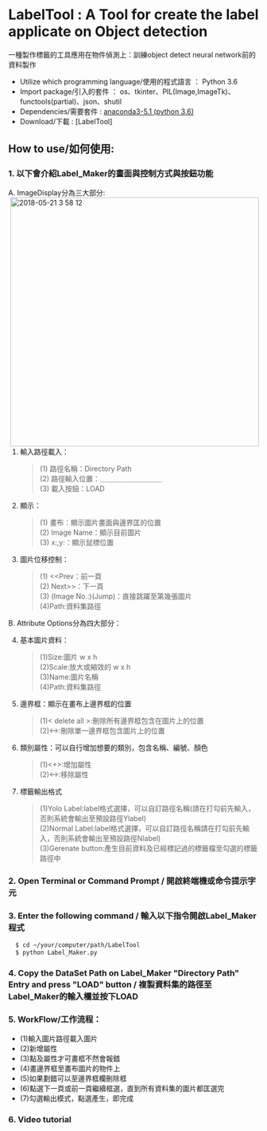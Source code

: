 # LabelTool : A Tool for create the label applicate on Object detection #
一種製作標籤的工具應用在物件偵測上：訓練object detect neural network前的資料製作 
- Utilize which programming language/使用的程式語言 ： Python 3.6 
- Import package/引入的套件 ： os、tkinter、PIL(Image,ImageTk)、functools(partial)、json、shutil 
- Dependencies/需要套件 : [anaconda3-5.1 (python 3.6)](https://repo.continuum.io/archive/) 
- Download/下載 : [LabelTool]

## How to use/如何使用: ##
 ### 1. 以下會介紹Label_Maker的畫面與控制方式與按鈕功能 ###
 A. ImageDisplay分為三大部分:
  <img width="500" align=right alt="2018-05-21 3 58 12" src="https://user-images.githubusercontent.com/13515719/40297279-d9ff418c-5d11-11e8-9a49-38e1d58f17dd.png">
 1. 輸入路徑載入：  
    > (1)  路徑名稱：Directory Path  
    > (2)  路徑輸入位置：＿＿＿＿＿＿＿＿＿  
    > (3)  載入按鈕：LOAD  
 2. 顯示：  
     > (1)  畫布：顯示圖片畫面與邊界匡的位置  
     > (2)  Image Name：顯示目前圖片  
     > (3)  x:,y:：顯示鼠標位置 
 3. 圖片位移控制：
     > (1)  <<Prev：前一頁  
     > (2)  Next>>：下一頁  
     > (3)  (Image No.:)(Jump)：直接跳躍至第幾張圖片  
     > (4)Path:資料集路徑

 B. Attribute Options分為四大部分： 
 
 4. 基本圖片資料：  
     > (1)Size:圖片 w x h  
     > (2)Scale:放大或縮效的 w x h  
     > (3)Name:圖片名稱  
     > (4)Path:資料集路徑
 5. 邊界框：顯示在畫布上邊界框的位置
      > (1)< delete all >:刪除所有邊界框包含在圖片上的位置  
      > (2)<->:刪除單一邊界框包含圖片上的位置  
 6. 類別屬性：可以自行增加想要的類別，包含名稱、編號、顏色  
      > (1)<+>:增加屬性  
      > (2)<->:移除屬性  
 7. 標籤輸出格式  
      >(1)Yolo Label:label格式選擇，可以自訂路徑名稱(請在打勾前先輸入，否則系統會輸出至預設路徑Ylabel)  
      >(2)Normal Label:label格式選擇，可以自訂路徑名稱請在打勾前先輸入，否則系統會輸出至預設路徑Nlabel)  
      >(3)Gerenate button:產生目前資料及已經標記過的標籤檔至勾選的標籤路徑中
      
### 2. Open Terminal or Command Prompt / 開啟終端機或命令提示字元 ###

### 3. Enter the following command / 輸入以下指令開啟Label_Maker程式 ###
  ```bash
    $ cd ~/your/computer/path/LabelTool
    $ python Label_Maker.py
  ```

### 4. Copy the DataSet Path on Label_Maker "Directory Path" Entry and press "LOAD" button / 複製資料集的路徑至Label_Maker的輸入欄並按下LOAD  ###

### 5. WorkFlow/工作流程： 
- (1)輸入圖片路徑載入圖片  
- (2)新增屬性  
- (3)點及屬性才可畫框不然會報錯  
- (4)畫邊界框至畫布圖片的物件上   
- (5)如果劃錯可以至邊界框欄刪除框   
- (6)點選下一頁或前一頁繼續框選，直到所有資料集的圖片都匡選完  
- (7)勾選輸出模式，點選產生，即完成  
 
### 6. Video tutorial
